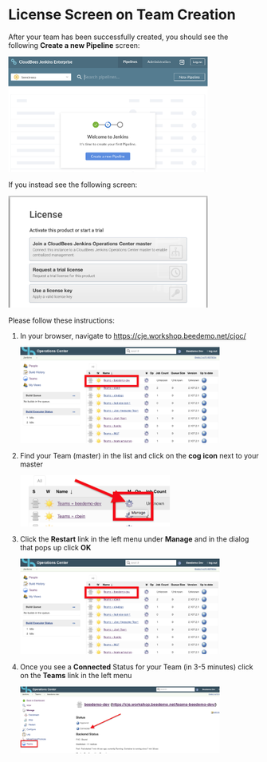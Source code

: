 # License Screen on Team Creation
After your team has been successfully created, you should see the following **Create a new Pipeline** screen: <p><img src="img/setup-success.png" width=400/>
  
If you instead see the following screen: <p><img src="img/license-error-1.png" width=400/>

Please follow these instructions:

1. In your browser, navigate to https://cje.workshop.beedemo.net/cjoc/ <p><img src="img/license-error-masters-list.png" width=400/>
2. Find your Team (master) in the list and click on the **cog icon** next to your master <p><img src="img/license-error-manage-link.png" width=300/>
3. Click the **Restart** link in the left menu under **Manage** and in the dialog that pops up click **OK** <p><img src="img/license-error-masters-list.png" width=400/>
4. Once you see a **Connected** Status for your Team (in 3-5 minutes) click on the **Teams** link in the left menu <p><img src="img/license-error-connected.png" width=400/>